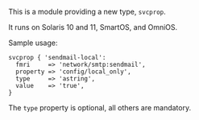 This is a module providing a new type, `svcprop`.

It runs on Solaris 10 and 11, SmartOS, and OmniOS.

Sample usage:

```
svcprop { 'sendmail-local':
  fmri     => 'network/smtp:sendmail',
  property => 'config/local_only',
  type     => 'astring',
  value    => 'true',
}
 ```
The `type` property is optional, all others are mandatory.
